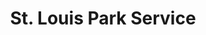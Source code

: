 ---
title: "St. Louis Park Service"
url: /saint-louis-park/st-louis-park-service/
shop: convenience
---